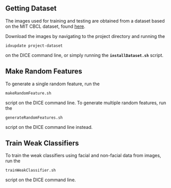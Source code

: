 ## Getting Dataset
The images used for training and testing are obtained from a dataset based on the MIT CBCL dataset, found [here](https://github.com/paveyry/FaceDetection/tree/master/learning-tests). 

Download the images by navigating to the project directory and running the 
```
idxupdate project-dataset
```
on the DICE command line, or simply running the **`installDataset.sh`** script.

## Make Random Features
To generate a single random feature, run the
```
makeRandomFeature.sh
```
script on the DICE command line. 
To generate multiple random features, run the
```
generateRandomFeatures.sh
```
script on the DICE command line instead.

## Train Weak Classifiers
To train the weak classifiers using facial and non-facial data from images, run the
```
trainWeakClassifier.sh
```
script on the DICE command line.
